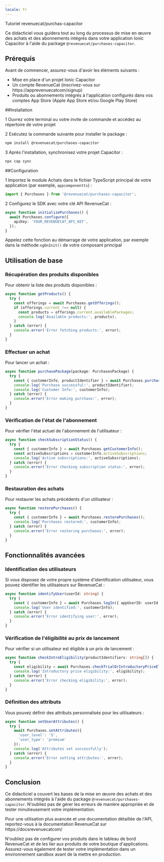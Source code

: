 ```yaml
---
locale: fr
---
```


Tutoriel revenuecat/purchas-capacitor

Ce didacticiel vous guidera tout au long du processus de mise en œuvre des achats et des abonnements intégrés dans votre application Ionic Capacitor à l'aide du package `@revenuecat/purchases-capacitor`.

## Prérequis

Avant de commencer, assurez-vous d'avoir les éléments suivants :

- Mise en place d'un projet Ionic Capacitor
- Un compte RevenueCat (inscrivez-vous sur https://apprevenuecatcom/signup)
- Produits ou abonnements intégrés à l'application configurés dans vos comptes App Store (Apple App Store et/ou Google Play Store)

##Installation

1 Ouvrez votre terminal ou votre invite de commande et accédez au répertoire de votre projet

2 Exécutez la commande suivante pour installer le package :

```bash
npm install @revenuecat/purchases-capacitor
```

3 Après l'installation, synchronisez votre projet Capacitor :

```bash
npx cap sync
```

##Configuration

1 Importez le module Achats dans le fichier TypeScript principal de votre application (par exemple, `appcomponentts`) :

```typescript
import { Purchases } from '@revenuecat/purchases-capacitor';
```

2 Configurez le SDK avec votre clé API RevenueCat :

```typescript
async function initializePurchases() {
  await Purchases.configure({
    apiKey: 'YOUR_REVENUECAT_API_KEY',
  });
}
```

Appelez cette fonction au démarrage de votre application, par exemple dans la méthode `ngOnInit()` de votre composant principal

## Utilisation de base

### Récupération des produits disponibles

Pour obtenir la liste des produits disponibles :

```typescript
async function getProducts() {
  try {
    const offerings = await Purchases.getOfferings();
    if (offerings.current !== null) {
      const products = offerings.current.availablePackages;
      console.log('Available products:', products);
    }
  } catch (error) {
    console.error('Error fetching products:', error);
  }
}
```

### Effectuer un achat

Pour lancer un achat :

```typescript
async function purchasePackage(package: PurchasesPackage) {
  try {
    const { customerInfo, productIdentifier } = await Purchases.purchasePackage({ aPackage: package });
    console.log('Purchase successful:', productIdentifier);
    console.log('Customer Info:', customerInfo);
  } catch (error) {
    console.error('Error making purchase:', error);
  }
}
```

### Vérification de l'état de l'abonnement

Pour vérifier l'état actuel de l'abonnement de l'utilisateur :

```typescript
async function checkSubscriptionStatus() {
  try {
    const { customerInfo } = await Purchases.getCustomerInfo();
    const activeSubscriptions = customerInfo.activeSubscriptions;
    console.log('Active subscriptions:', activeSubscriptions);
  } catch (error) {
    console.error('Error checking subscription status:', error);
  }
}
```

### Restauration des achats

Pour restaurer les achats précédents d'un utilisateur :

```typescript
async function restorePurchases() {
  try {
    const { customerInfo } = await Purchases.restorePurchases();
    console.log('Purchases restored:', customerInfo);
  } catch (error) {
    console.error('Error restoring purchases:', error);
  }
}
```

## Fonctionnalités avancées

### Identification des utilisateurs

Si vous disposez de votre propre système d'identification utilisateur, vous pouvez identifier les utilisateurs sur RevenueCat :

```typescript
async function identifyUser(userId: string) {
  try {
    const { customerInfo } = await Purchases.logIn({ appUserID: userId });
    console.log('User identified:', customerInfo);
  } catch (error) {
    console.error('Error identifying user:', error);
  }
}
```

### Vérification de l'éligibilité au prix de lancement

Pour vérifier si un utilisateur est éligible à un prix de lancement :

```typescript
async function checkIntroEligibility(productIdentifiers: string[]) {
  try {
    const eligibility = await Purchases.checkTrialOrIntroductoryPriceEligibility({ productIdentifiers });
    console.log('Introductory price eligibility:', eligibility);
  } catch (error) {
    console.error('Error checking eligibility:', error);
  }
}
```

### Définition des attributs

Vous pouvez définir des attributs personnalisés pour les utilisateurs :

```typescript
async function setUserAttributes() {
  try {
    await Purchases.setAttributes({
      'user_level': '5',
      'user_type': 'premium'
    });
    console.log('Attributes set successfully');
  } catch (error) {
    console.error('Error setting attributes:', error);
  }
}
```

## Conclusion

Ce didacticiel a couvert les bases de la mise en œuvre des achats et des abonnements intégrés à l'aide du package `@revenuecat/purchases-capacitor`. N'oubliez pas de gérer les erreurs de manière appropriée et de tester minutieusement votre implémentation.

Pour une utilisation plus avancée et une documentation détaillée de l'API, reportez-vous à la documentation RevenueCat sur https://docsrevenuecatcom/

N'oubliez pas de configurer vos produits dans le tableau de bord RevenueCat et de les lier aux produits de votre boutique d'applications. Assurez-vous également de tester votre implémentation dans un environnement sandbox avant de la mettre en production.